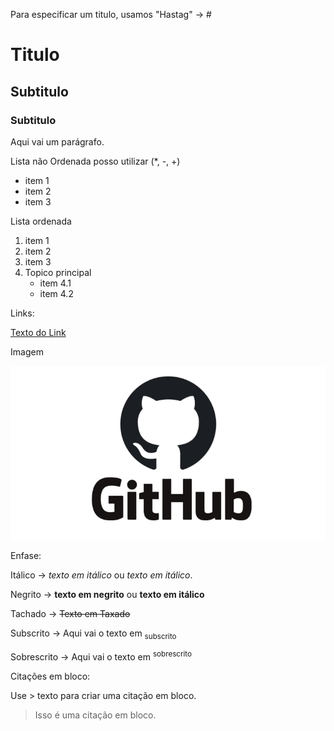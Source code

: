 Para especificar um titulo, usamos "Hastag" -> # 

# Titulo 
## Subtitulo
### Subtitulo

Aqui vai um parágrafo.



Lista não Ordenada posso utilizar (*, -, +)

* item 1
* item 2
* item 3

Lista ordenada
1. item 1
2. item 2
3. item 3
4. Topico principal
   * item 4.1
   * item 4.2


Links:


[Texto do Link](https://github.com/opereiraricardo/uc10_Documento)



Imagem


![Imagem](https://github.com/opereiraricardo/uc10_Documento/blob/main/GitHub.jpg)


Enfase:

Itálico ->   *texto em itálico* ou _texto em itálico_.

Negrito -> **texto em negrito** ou __texto em itálico__ 

Tachado -> ~~Texto em Taxado~~

Subscrito -> Aqui vai o texto em <sub> subscrito </sub>

Sobrescrito -> Aqui vai o texto em <sup> sobrescrito </sup>


Citações em bloco:

Use > texto para criar uma citação em bloco.

> Isso é uma citação em bloco.














